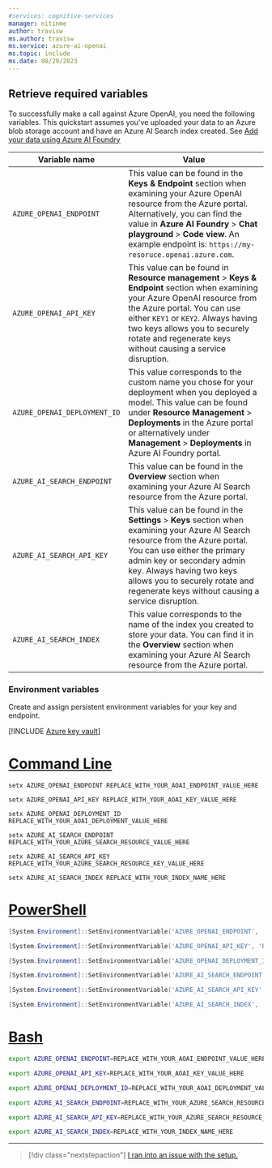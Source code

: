 ```yaml
---
#services: cognitive-services
manager: nitinme
author: travisw
ms.author: travisw
ms.service: azure-ai-openai
ms.topic: include
ms.date: 08/29/2023
---
```


## Retrieve required variables

To successfully make a call against Azure OpenAI, you need the following variables. This quickstart assumes you've uploaded your data to an Azure blob storage account and have an Azure AI Search index created. See [Add your data using Azure AI Foundry](../use-your-data-quickstart.md?pivots=programming-language-studio)

|Variable name | Value |
|--------------------------|-------------|
| `AZURE_OPENAI_ENDPOINT`               | This value can be found in the **Keys & Endpoint** section when examining your Azure OpenAI resource from the Azure portal. Alternatively, you can find the value in **Azure AI Foundry** > **Chat playground** > **Code view**. An example endpoint is: `https://my-resoruce.openai.azure.com`.|
| `AZURE_OPENAI_API_KEY` | This value can be found in **Resource management** > **Keys & Endpoint** section when examining your Azure OpenAI resource from the Azure portal. You can use either `KEY1` or `KEY2`. Always having two keys allows you to securely rotate and regenerate keys without causing a service disruption. |
| `AZURE_OPENAI_DEPLOYMENT_ID` | This value corresponds to the custom name you chose for your deployment when you deployed a model. This value can be found under **Resource Management** > **Deployments** in the Azure portal or alternatively under **Management** > **Deployments** in Azure AI Foundry portal.|
| `AZURE_AI_SEARCH_ENDPOINT` | This value can be found in the **Overview** section when examining your Azure AI Search resource from the Azure portal. |
| `AZURE_AI_SEARCH_API_KEY` | This value can be found in the **Settings** > **Keys** section when examining your Azure AI Search resource from the Azure portal. You can use either the primary admin key or secondary admin key. Always having two keys allows you to securely rotate and regenerate keys without causing a service disruption. |
| `AZURE_AI_SEARCH_INDEX` | This value corresponds to the name of the index you created to store your data. You can find it in the **Overview** section when examining your Azure AI Search resource from the Azure portal. |

### Environment variables

Create and assign persistent environment variables for your key and endpoint.

[!INCLUDE [Azure key vault](~/reusable-content/ce-skilling/azure/includes/ai-services/security/azure-key-vault.md)]

# [Command Line](#tab/command-line)

```CMD
setx AZURE_OPENAI_ENDPOINT REPLACE_WITH_YOUR_AOAI_ENDPOINT_VALUE_HERE
```
```CMD
setx AZURE_OPENAI_API_KEY REPLACE_WITH_YOUR_AOAI_KEY_VALUE_HERE
```
```CMD
setx AZURE_OPENAI_DEPLOYMENT_ID REPLACE_WITH_YOUR_AOAI_DEPLOYMENT_VALUE_HERE
```
```CMD
setx AZURE_AI_SEARCH_ENDPOINT REPLACE_WITH_YOUR_AZURE_SEARCH_RESOURCE_VALUE_HERE
```
```CMD
setx AZURE_AI_SEARCH_API_KEY REPLACE_WITH_YOUR_AZURE_SEARCH_RESOURCE_KEY_VALUE_HERE
```
```CMD
setx AZURE_AI_SEARCH_INDEX REPLACE_WITH_YOUR_INDEX_NAME_HERE
```


# [PowerShell](#tab/powershell)

```powershell
[System.Environment]::SetEnvironmentVariable('AZURE_OPENAI_ENDPOINT', 'REPLACE_WITH_YOUR_AOAI_ENDPOINT_VALUE_HERE', 'User')
```

```powershell
[System.Environment]::SetEnvironmentVariable('AZURE_OPENAI_API_KEY', 'REPLACE_WITH_YOUR_AOAI_KEY_VALUE_HERE', 'User')
```

```powershell
[System.Environment]::SetEnvironmentVariable('AZURE_OPENAI_DEPLOYMENT_ID', 'REPLACE_WITH_YOUR_AOAI_DEPLOYMENT_VALUE_HERE', 'User')
```

```powershell
[System.Environment]::SetEnvironmentVariable('AZURE_AI_SEARCH_ENDPOINT', 'REPLACE_WITH_YOUR_AZURE_SEARCH_RESOURCE_VALUE_HERE', 'User')
```

```powershell
[System.Environment]::SetEnvironmentVariable('AZURE_AI_SEARCH_API_KEY', 'REPLACE_WITH_YOUR_AZURE_SEARCH_RESOURCE_KEY_VALUE_HERE', 'User')
```

```powershell
[System.Environment]::SetEnvironmentVariable('AZURE_AI_SEARCH_INDEX', 'REPLACE_WITH_YOUR_INDEX_NAME_HERE', 'User')
```

# [Bash](#tab/bash)

```Bash
export AZURE_OPENAI_ENDPOINT=REPLACE_WITH_YOUR_AOAI_ENDPOINT_VALUE_HERE
```
```Bash
export AZURE_OPENAI_API_KEY=REPLACE_WITH_YOUR_AOAI_KEY_VALUE_HERE
```
```Bash
export AZURE_OPENAI_DEPLOYMENT_ID=REPLACE_WITH_YOUR_AOAI_DEPLOYMENT_VALUE_HERE
```
```Bash
export AZURE_AI_SEARCH_ENDPOINT=REPLACE_WITH_YOUR_AZURE_SEARCH_RESOURCE_VALUE_HERE
```
```Bash
export AZURE_AI_SEARCH_API_KEY=REPLACE_WITH_YOUR_AZURE_SEARCH_RESOURCE_KEY_VALUE_HERE
```
```Bash
export AZURE_AI_SEARCH_INDEX=REPLACE_WITH_YOUR_INDEX_NAME_HERE
```

---

> [!div class="nextstepaction"]
> [I ran into an issue with the setup.](https://microsoft.qualtrics.com/jfe/form/SV_0Cl5zkG3CnDjq6O?PLanguage=REST&Pillar=AOAI&Product=ownData&Page=quickstart&Section=Set-up)
